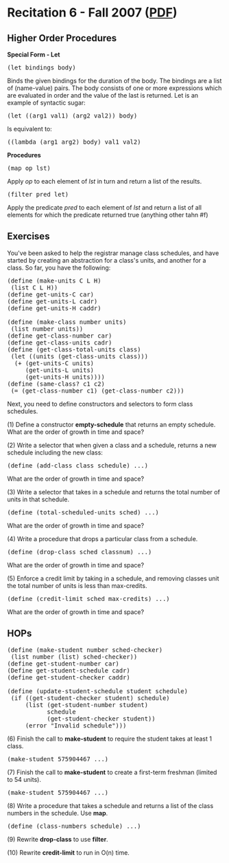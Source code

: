 Recitation 6 - Fall 2007 ([PDF](http://people.csail.mit.edu/jastr/6001/fall07/r06.pdf))
=======================================================================================

Higher Order Procedures
----------------------- 

**Special Form - Let**

<pre>(let bindings body)</pre>

Binds the given bindings for the duration of the body. The bindings are a list of (name-value) pairs. The body consists of one or more expressions which are evaluated in order and the value of the last is returned. Let is an example of syntactic sugar:

<pre>(let ((arg1 val1) (arg2 val2)) body)</pre>

Is equivalent to:

<pre>((lambda (arg1 arg2) body) val1 val2)</pre>

**Procedures**

<pre>(map op lst)</pre> 

Apply *op* to each element of *lst* in turn and return a list of the results.

<pre>(filter pred let)</pre>

Apply the predicate *pred* to each element of *lst* and return a list of all elements for which the predicate returned true (anything other tahn #f)

Exercises
--------- 

You've been asked to help the registrar manage class schedules, and have started by creating an abstraction for a class's units, and another for a class. So far, you have the following:

<pre>
(define (make-units C L H) 
 (list C L H))
(define get-units-C car)
(define get-units-L cadr)
(define get-units-H caddr)

(define (make-class number units)
 (list number units))
(define get-class-number car)
(define get-class-units cadr)
(define (get-class-total-units class)
 (let ((units (get-class-units class)))
  (+ (get-units-C units)
     (get-units-L units)
     (get-units-H units))))
(define (same-class? c1 c2)
 (= (get-class-number c1) (get-class-number c2)))
</pre>

Next, you need to define constructors and selectors to form class schedules.

(1) Define a constructor **empty-schedule** that returns an empty schedule. What are the order of growth in time and space?

(2) Write a selector that when given a class and a schedule, returns a new schedule including the new class:

<pre>(define (add-class class schedule) ...)</pre>

What are the order of growth in time and space?

(3) Write a selector that takes in a schedule and returns the total number of units in that schedule.

<pre>(define (total-scheduled-units sched) ...)</pre>

What are the order of growth in time and space?

(4) Write a procedure that drops a particular class from a schedule.

<pre>(define (drop-class sched classnum) ...)</pre>

What are the order of growth in time and space?

(5) Enforce a credit limit by taking in a schedule, and removing classes unit the total number of units is less than max-credits.

<pre>(define (credit-limit sched max-credits) ...)</pre>

What are the order of growth in time and space?

HOPs
---- 

<pre>
(define (make-student number sched-checker)
 (list number (list) sched-checker))
(define get-student-number car)
(Define get-student-schedule cadr)
(define get-student-checker caddr)

(define (update-student-schedule student schedule)
 (if ((get-student-checker student) schedule)
     (list (get-student-number student) 
           schedule
           (get-student-checker student))
     (error "Invalid schedule")))
</pre>

(6) Finish the call to **make-student** to require the student takes at least 1 class.

<pre>(make-student 575904467 ...)</pre>

(7) Finish the call to **make-student** to create a first-term freshman (limited to 54 units).

<pre>(make-student 575904467 ...)</pre>

(8) Write a procedure that takes a schedule and returns a list of the class numbers in the schedule. Use **map**.

<pre>(define (class-numbers schedule) ...)</pre>

(9) Rewrite **drop-class** to use **filter**.

(10) Rewrite **credit-limit** to run in O(n) time.